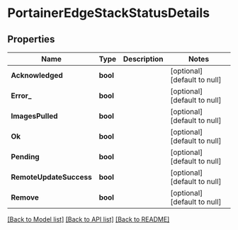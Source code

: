 # PortainerEdgeStackStatusDetails

## Properties
Name | Type | Description | Notes
------------ | ------------- | ------------- | -------------
**Acknowledged** | **bool** |  | [optional] [default to null]
**Error_** | **bool** |  | [optional] [default to null]
**ImagesPulled** | **bool** |  | [optional] [default to null]
**Ok** | **bool** |  | [optional] [default to null]
**Pending** | **bool** |  | [optional] [default to null]
**RemoteUpdateSuccess** | **bool** |  | [optional] [default to null]
**Remove** | **bool** |  | [optional] [default to null]

[[Back to Model list]](../README.md#documentation-for-models) [[Back to API list]](../README.md#documentation-for-api-endpoints) [[Back to README]](../README.md)


